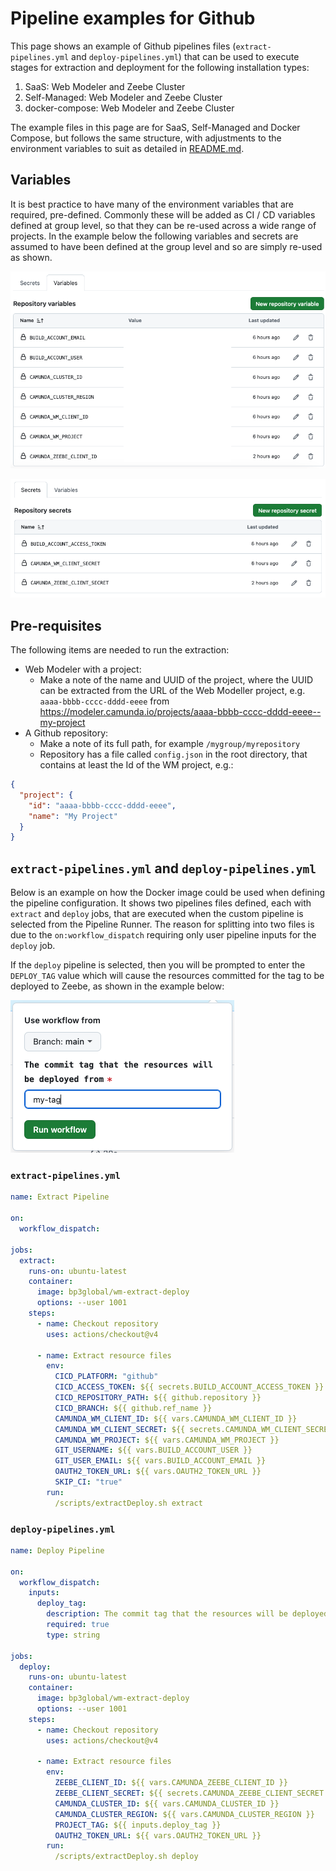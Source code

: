 # Pipeline examples for Github
This page shows an example of Github pipelines files (`extract-pipelines.yml` and `deploy-pipelines.yml`) that can be used to execute stages for extraction and deployment for the following installation types:

1. SaaS: Web Modeler and Zeebe Cluster
2. Self-Managed: Web Modeler and Zeebe Cluster
3. docker-compose: Web Modeler and Zeebe Cluster

The example files in this page are for SaaS, Self-Managed and Docker Compose, but follows the same structure,
with adjustments to the environment variables to suit as detailed in [README.md](./README.md#supported-environment-variables).

## Variables
It is best practice to have many of the environment variables that are required, pre-defined.
Commonly these will be added as CI / CD variables defined at group level, so that they can be re-used across a
wide range of projects. In the example below the following variables and secrets are assumed to have
been defined at the group level and so are simply re-used as shown.

![Github CI/CD environment variable configuration](images/gh-cicd-env-vars.png)

![Github CI/CD environment secret configuration](images/gh-cicd-secrets.png)

## Pre-requisites
The following items are needed to run the extraction:

* Web Modeler with a project:
    * Make a note of the name and UUID of the project, where the UUID can be extracted from the URL of the Web Modeller project, e.g. `aaaa-bbbb-cccc-dddd-eeee` from https://modeler.camunda.io/projects/aaaa-bbbb-cccc-dddd-eeee--my-project
* A Github repository:
    * Make a note of its full path, for example `/mygroup/myrepository`
    * Repository has a file called `config.json` in the root directory, that contains at least the Id of the WM project, e.g.:

```json
{
  "project": {
    "id": "aaaa-bbbb-cccc-dddd-eeee",
    "name": "My Project"
  }
}
```

## `extract-pipelines.yml` and `deploy-pipelines.yml`
Below is an example on how the Docker image could be used when defining the pipeline configuration. It shows two pipelines files defined, each with `extract` and `deploy` jobs, that are executed when the custom pipeline is selected from the Pipeline Runner. The reason for splitting into two files is due to the `on:workflow_dispatch` requiring only user pipeline inputs for the `deploy` job.

If the `deploy` pipeline is selected, then you will be prompted to enter the `DEPLOY_TAG` value which will cause the resources committed for the tag to be deployed to Zeebe, as shown in the example below:

![Github deploy pipeline runner](images/gh-pipeline-runner-deploy.png)

### `extract-pipelines.yml`
```yaml
name: Extract Pipeline

on:
  workflow_dispatch:

jobs:
  extract:
    runs-on: ubuntu-latest
    container:
      image: bp3global/wm-extract-deploy
      options: --user 1001
    steps:
      - name: Checkout repository
        uses: actions/checkout@v4

      - name: Extract resource files
        env:
          CICD_PLATFORM: "github"
          CICD_ACCESS_TOKEN: ${{ secrets.BUILD_ACCOUNT_ACCESS_TOKEN }}
          CICD_REPOSITORY_PATH: ${{ github.repository }}
          CICD_BRANCH: ${{ github.ref_name }}
          CAMUNDA_WM_CLIENT_ID: ${{ vars.CAMUNDA_WM_CLIENT_ID }}
          CAMUNDA_WM_CLIENT_SECRET: ${{ secrets.CAMUNDA_WM_CLIENT_SECRET }}
          CAMUNDA_WM_PROJECT: ${{ vars.CAMUNDA_WM_PROJECT }}
          GIT_USERNAME: ${{ vars.BUILD_ACCOUNT_USER }}
          GIT_USER_EMAIL: ${{ vars.BUILD_ACCOUNT_EMAIL }}
          OAUTH2_TOKEN_URL: ${{ vars.OAUTH2_TOKEN_URL }}
          SKIP_CI: "true"
        run:
          /scripts/extractDeploy.sh extract

```

### `deploy-pipelines.yml`
```yaml
name: Deploy Pipeline

on:
  workflow_dispatch:
    inputs:
      deploy_tag:
        description: The commit tag that the resources will be deployed from
        required: true
        type: string

jobs:
  deploy:
    runs-on: ubuntu-latest
    container:
      image: bp3global/wm-extract-deploy
      options: --user 1001
    steps:
      - name: Checkout repository
        uses: actions/checkout@v4

      - name: Extract resource files
        env:
          ZEEBE_CLIENT_ID: ${{ vars.CAMUNDA_ZEEBE_CLIENT_ID }}
          ZEEBE_CLIENT_SECRET: ${{ secrets.CAMUNDA_ZEEBE_CLIENT_SECRET }}
          CAMUNDA_CLUSTER_ID: ${{ vars.CAMUNDA_CLUSTER_ID }}
          CAMUNDA_CLUSTER_REGION: ${{ vars.CAMUNDA_CLUSTER_REGION }}
          PROJECT_TAG: ${{ inputs.deploy_tag }}
          OAUTH2_TOKEN_URL: ${{ vars.OAUTH2_TOKEN_URL }}
        run:
          /scripts/extractDeploy.sh deploy
```

